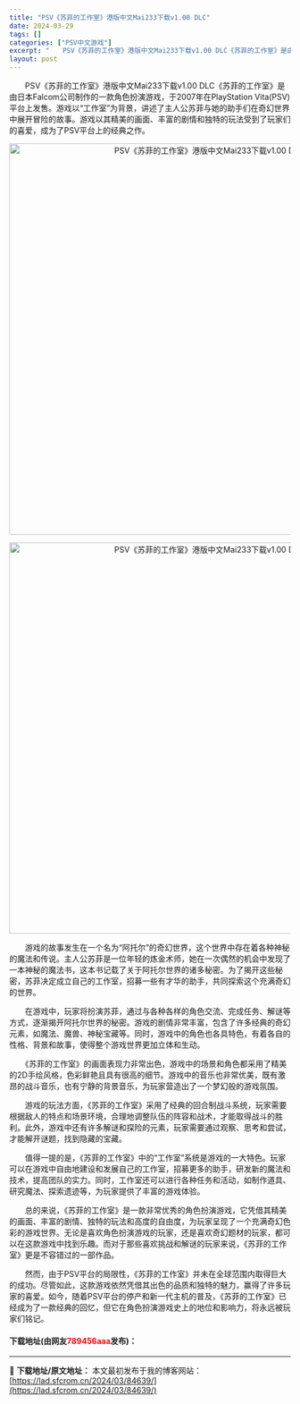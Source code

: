 ```yaml
---
title: "PSV《苏菲的工作室》港版中文Mai233下载v1.00 DLC"
date: 2024-03-29
tags: []
categories: ["PSV中文游戏"]
excerpt: "　　PSV《苏菲的工作室》港版中文Mai233下载v1.00 DLC《苏菲的工作室》是由日本Falcom公司制作的一款角色扮演游戏，于2007年在PlayStation Vita(PSV)平台上发售。游戏以&ldquo;工作室&rdquo;为背景，讲述了主人公苏菲与她的助手们在奇幻世界中展开冒险的故&hellip;"
layout: post
---
```


 <p>　　PSV《苏菲的工作室》港版中文Mai233下载v1.00 DLC《苏菲的工作室》是由日本Falcom公司制作的一款角色扮演游戏，于2007年在PlayStation Vita(PSV)平台上发售。游戏以&ldquo;工作室&rdquo;为背景，讲述了主人公苏菲与她的助手们在奇幻世界中展开冒险的故事。游戏以其精美的画面、丰富的剧情和独特的玩法受到了玩家们的喜爱，成为了PSV平台上的经典之作。</p> <p align="center"><img align="" border="0" src="https://lad.sfcrom.cn/wp-content/uploads/2024/03/20240329_6606756f60dd3.webp" width="700" alt="PSV《苏菲的工作室》港版中文Mai233下载v1.00 DLC" /></p> <p align="center"><img align="" border="0" src="https://lad.sfcrom.cn/wp-content/uploads/2024/03/20240329_6606756fc7b06.webp" width="700" alt="PSV《苏菲的工作室》港版中文Mai233下载v1.00 DLC" /></p> <p>　　游戏的故事发生在一个名为&ldquo;阿托尔&rdquo;的奇幻世界，这个世界中存在着各种神秘的魔法和传说。主人公苏菲是一位年轻的炼金术师，她在一次偶然的机会中发现了一本神秘的魔法书，这本书记载了关于阿托尔世界的诸多秘密。为了揭开这些秘密，苏菲决定成立自己的工作室，招募一些有才华的助手，共同探索这个充满奇幻的世界。</p> <p>　　在游戏中，玩家将扮演苏菲，通过与各种各样的角色交流、完成任务、解谜等方式，逐渐揭开阿托尔世界的秘密。游戏的剧情非常丰富，包含了许多经典的奇幻元素，如魔法、魔兽、神秘宝藏等。同时，游戏中的角色也各具特色，有着各自的性格、背景和故事，使得整个游戏世界更加立体和生动。</p> <p>　　《苏菲的工作室》的画面表现力非常出色，游戏中的场景和角色都采用了精美的2D手绘风格，色彩鲜艳且具有很高的细节。游戏中的音乐也非常优美，既有激昂的战斗音乐，也有宁静的背景音乐，为玩家营造出了一个梦幻般的游戏氛围。</p> <p>　　游戏的玩法方面，《苏菲的工作室》采用了经典的回合制战斗系统，玩家需要根据敌人的特点和场景环境，合理地调整队伍的阵容和战术，才能取得战斗的胜利。此外，游戏中还有许多解谜和探险的元素，玩家需要通过观察、思考和尝试，才能解开谜题，找到隐藏的宝藏。</p> <p>　　值得一提的是，《苏菲的工作室》中的&ldquo;工作室&rdquo;系统是游戏的一大特色。玩家可以在游戏中自由地建设和发展自己的工作室，招募更多的助手，研发新的魔法和技术，提高团队的实力。同时，工作室还可以进行各种任务和活动，如制作道具、研究魔法、探索遗迹等，为玩家提供了丰富的游戏体验。</p> <p>　　总的来说，《苏菲的工作室》是一款非常优秀的角色扮演游戏，它凭借其精美的画面、丰富的剧情、独特的玩法和高度的自由度，为玩家呈现了一个充满奇幻色彩的游戏世界。无论是喜欢角色扮演游戏的玩家，还是喜欢奇幻题材的玩家，都可以在这款游戏中找到乐趣。而对于那些喜欢挑战和解谜的玩家来说，《苏菲的工作室》更是不容错过的一部作品。</p> <p>　　然而，由于PSV平台的局限性，《苏菲的工作室》并未在全球范围内取得巨大的成功。尽管如此，这款游戏依然凭借其出色的品质和独特的魅力，赢得了许多玩家的喜爱。如今，随着PSV平台的停产和新一代主机的普及，《苏菲的工作室》已经成为了一款经典的回忆，但它在角色扮演游戏史上的地位和影响力，将永远被玩家们铭记。</p> <p><h4>下载地址(由网友<font color="red">789456aaa</font>发布)：</h4></p> 

---
📖 **下载地址/原文地址：** 本文最初发布于我的博客网站：[https://lad.sfcrom.cn/2024/03/84639/](https://lad.sfcrom.cn/2024/03/84639/)
